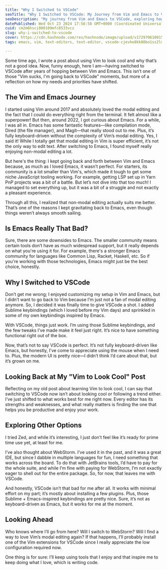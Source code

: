 ```yaml
---
title: "Why I Switched to VSCode"
seoTitle: "Why I Switched to VSCode: My Journey from Vim and Emacs to VSCode"
seoDescription: "My journey from Vim and Emacs to VSCode, exploring how my coding needs evolved and why I prefer a more intuitive editing experience."
datePublished: Wed Oct 23 2024 17:58:58 GMT+0000 (Coordinated Universal Time)
cuid: cm2m6hsci000109mfc8533vcz
slug: why-i-switched-to-vscode
cover: https://cdn.hashnode.com/res/hashnode/image/upload/v1729706109154/a98f8a1b-5ee5-48fc-abe3-baa8996709b9.png
tags: emacs, vim, text-editors, text-editor, vscode-cjevho8kk00bo1ss2lmqqjr51, emacs-to-vscode, editor-hopping, text-editor-hopping

---
```


Some time ago, I wrote a post about using Vim to look cool and why that’s not a good idea. Now, funny enough, here I am—having switched to VSCode after years of hopping between Vim and Emacs. This isn’t one of those "Vim sucks, I'm going back to VSCode" moments, but more of a reflection on how my needs and priorities have shifted.

## The Vim and Emacs Journey

I started using Vim around 2017 and absolutely loved the modal editing and the fact that I could do everything right from the terminal. It felt almost like a superpower! But then, around 2022, I got curious about Emacs. For a while, I was all in. Emacs has some fantastic features—like compilation mode, Dired (the file manager), and Magit—that really stood out to me. Plus, it’s fully keyboard-driven without the complexity of Vim’s modal editing. Yes, I said it! While I totally get that modal editing in Vim is super efficient, it’s not the only way to edit text. After switching to Emacs, I found myself really enjoying non-modal editing a lot.

But here's the thing: I kept going back and forth between Vim and Emacs because, as much as I loved Emacs, it wasn’t perfect. For starters, its community is a lot smaller than Vim's, which made it tough to get some niche JavaScript tooling working. For example, getting LSP set up in Yarn PnP projects was a bit of a battle. But let’s not dive into that too much! I managed to set everything up, but it was a bit of a struggle and not exactly a pleasant experience.

Through all this, I realized that non-modal editing actually suits me better. That’s one of the reasons I kept gravitating back to Emacs, even though things weren’t always smooth sailing.

## **Is** Emacs **Really That Bad?**

Sure, there are some downsides to Emacs. The smaller community means certain tools don’t have as much widespread support, but it really depends on what you're using it for. For example, there's a stronger Emacs community for languages like Common Lisp, Racket, Haskell, etc. So if you're working with those technologies, Emacs might just be the best choice, honestly.

## Why I Switched to VSCode

Don’t get me wrong; I enjoyed customizing my setup in Vim and Emacs, but I didn’t want to go back to Vim because I’m just not a fan of modal editing anymore. So, I decided it was finally time to give VSCode a shot. I added Sublime keybindings (which I loved before my Vim days) and sprinkled in some of my own keybindings inspired by Emacs.

With VSCode, things just work. I’m using those Sublime keybindings, and the few tweaks I’ve made make it feel just right. It’s nice to have something functional right out of the box.

Now, that’s not to say VSCode is perfect. It’s not fully keyboard-driven like Emacs, but honestly, I’ve come to appreciate using the mouse when I need to. Plus, the modern UI is pretty nice—I didn’t think I’d care about that, but it’s grown on me.

## Looking Back at My "Vim to Look Cool" Post

Reflecting on my old post about learning Vim to look cool, I can say that switching to VSCode now isn’t about looking cool or following a trend either. I’ve just shifted to what works best for me right now. Every editor has its strengths and weaknesses, and what really matters is finding the one that helps you be productive and enjoy your work.

## Exploring Other Options

I tried Zed, and while it’s interesting, I just don’t feel like it’s ready for prime time use yet, at least for me.

I’ve also thought about WebStorm. I’ve used it in the past, and it was a great IDE, but since I dabble in multiple languages for fun, I need something that works across the board. To do that with JetBrains tools, I’d have to pay for the whole suite, and while I’m fine with paying for WebStorm, I’m not exactly eager to shell out for the entire package. So, for now, that leaves me with VSCode.

And honestly, VSCode isn’t that bad for me after all. It works with minimal effort on my part; it’s mostly about installing a few plugins. Plus, those Sublime + Emacs-inspired keybindings are pretty nice. Sure, it’s not as keyboard-driven as Emacs, but it works for me at the moment.

## Looking Ahead

Who knows where I’ll go from here? Will I switch to WebStorm? Will I find a way to love Vim’s modal editing again? If that happens, I’ll probably install one of the Vim extensions for VSCode since I really appreciate the low configuration required now.

One thing is for sure: I’ll keep using tools that I enjoy and that inspire me to keep doing what I love, which is writing code.